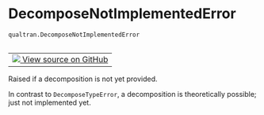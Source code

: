 # DecomposeNotImplementedError
`qualtran.DecomposeNotImplementedError`


<table class="tfo-notebook-buttons tfo-api nocontent" align="left">
<td>
  <a target="_blank" href="https://github.com/quantumlib/Qualtran/blob/main/qualtran/_infra/bloq.py#L60-L65">
    <img src="https://www.tensorflow.org/images/GitHub-Mark-32px.png" />
    View source on GitHub
  </a>
</td>
</table>



Raised if a decomposition is not yet provided.

<!-- Placeholder for "Used in" -->

In contrast to `DecomposeTypeError`, a decomposition is theoretically possible; just not
implemented yet.

